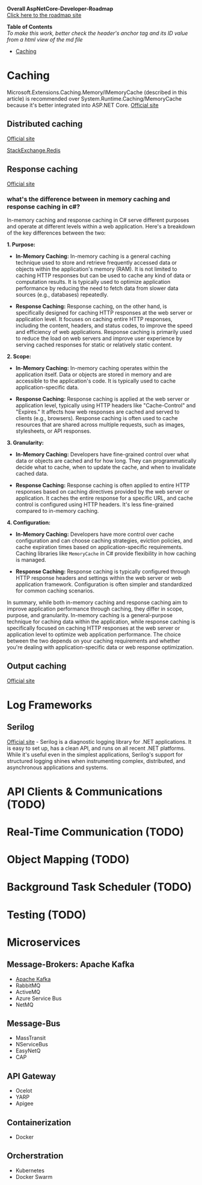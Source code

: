 <b>Overall AspNetCore-Developer-Roadmap</b><br>
[Click here to the roadmap site](https://github.com/MoienTajik/AspNetCore-Developer-Roadmap)

<b>Table of Contents</b><br>
<i>To make this work, better check the header's anchor tag and its ID value from a html view of the md file</i>

- [Caching](#caching)

# Caching
Microsoft.Extensions.Caching.Memory/IMemoryCache (described in this article) is recommended over System.Runtime.Caching/MemoryCache because it's better integrated into ASP.NET Core. [Official site](https://learn.microsoft.com/en-us/aspnet/core/performance/caching/memory?view=aspnetcore-7.0)

## Distributed caching
[Official site](https://learn.microsoft.com/en-us/aspnet/core/performance/caching/distributed?view=aspnetcore-7.0)

[StackExchange.Redis](https://stackexchange.github.io/StackExchange.Redis/)

## Response caching
[Official site](https://learn.microsoft.com/en-us/aspnet/core/performance/caching/response?view=aspnetcore-7.0)

### what's the difference between in memory caching and response caching in c#?
In-memory caching and response caching in C# serve different purposes and operate at different levels within a web application. Here's a breakdown of the key differences between the two:

**1. Purpose:**

- **In-Memory Caching:** In-memory caching is a general caching technique used to store and retrieve frequently accessed data or objects within the application's memory (RAM). It is not limited to caching HTTP responses but can be used to cache any kind of data or computation results. It is typically used to optimize application performance by reducing the need to fetch data from slower data sources (e.g., databases) repeatedly.

- **Response Caching:** Response caching, on the other hand, is specifically designed for caching HTTP responses at the web server or application level. It focuses on caching entire HTTP responses, including the content, headers, and status codes, to improve the speed and efficiency of web applications. Response caching is primarily used to reduce the load on web servers and improve user experience by serving cached responses for static or relatively static content.

**2. Scope:**

- **In-Memory Caching:** In-memory caching operates within the application itself. Data or objects are stored in memory and are accessible to the application's code. It is typically used to cache application-specific data.

- **Response Caching:** Response caching is applied at the web server or application level, typically using HTTP headers like "Cache-Control" and "Expires." It affects how web responses are cached and served to clients (e.g., browsers). Response caching is often used to cache resources that are shared across multiple requests, such as images, stylesheets, or API responses.

**3. Granularity:**

- **In-Memory Caching:** Developers have fine-grained control over what data or objects are cached and for how long. They can programmatically decide what to cache, when to update the cache, and when to invalidate cached data.

- **Response Caching:** Response caching is often applied to entire HTTP responses based on caching directives provided by the web server or application. It caches the entire response for a specific URL, and cache control is configured using HTTP headers. It's less fine-grained compared to in-memory caching.

**4. Configuration:**

- **In-Memory Caching:** Developers have more control over cache configuration and can choose caching strategies, eviction policies, and cache expiration times based on application-specific requirements. Caching libraries like `MemoryCache` in C# provide flexibility in how caching is managed.

- **Response Caching:** Response caching is typically configured through HTTP response headers and settings within the web server or web application framework. Configuration is often simpler and standardized for common caching scenarios.

In summary, while both in-memory caching and response caching aim to improve application performance through caching, they differ in scope, purpose, and granularity. In-memory caching is a general-purpose technique for caching data within the application, while response caching is specifically focused on caching HTTP responses at the web server or application level to optimize web application performance. The choice between the two depends on your caching requirements and whether you're dealing with application-specific data or web response optimization.

## Output caching
[Official site](https://learn.microsoft.com/en-us/aspnet/core/performance/caching/output?view=aspnetcore-7.0)

# Log Frameworks
## Serilog
[Official site](https://github.com/serilog/serilog) - Serilog is a diagnostic logging library for .NET applications. It is easy to set up, has a clean API, and runs on all recent .NET platforms. While it's useful even in the simplest applications, Serilog's support for structured logging shines when instrumenting complex, distributed, and asynchronous applications and systems.

# API Clients & Communications (TODO)
# Real-Time Communication (TODO)
# Object Mapping (TODO)
# Background Task Scheduler (TODO)
# Testing (TODO)
# Microservices
## Message-Brokers: Apache Kafka
- [Apache Kafka](https://github.com/confluentinc/confluent-kafka-dotnet)
- RabbitMQ
- ActiveMQ
- Azure Service Bus
- NetMQ
## Message-Bus
- MassTransit
- NServiceBus
- EasyNetQ
- CAP
## API Gateway
- Ocelot
- YARP
- Apigee
## Containerization
- Docker
## Orcherstration
- Kubernetes
- Docker Swarm



